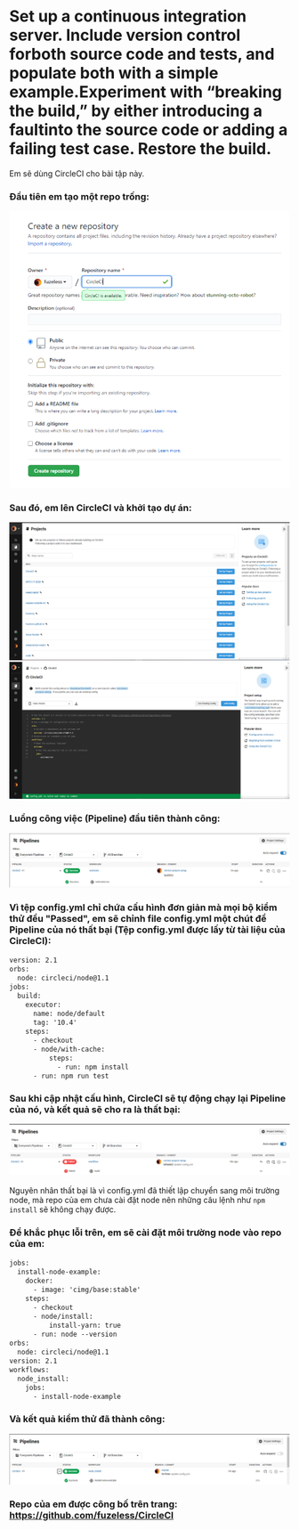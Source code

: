 # Set  up  a  continuous  integration  server.  Include  version  control  forboth source code and tests, and populate both with a simple example.Experiment with “breaking the build,” by either introducing a faultinto the source code or adding a failing test case. Restore the build.

Em sẽ dùng CircleCI cho bài tập này.

### Đầu tiên em tạo một repo trống: 
![](Images/Screenshot2020-09-27213720.png)

### Sau đó, em lên CircleCI và khởi tạo dự án:
![](Images/Screenshot2020-09-27214145.png)
![](Images/Screenshot2020-09-27214231.png)

### Luồng công việc (Pipeline) đầu tiên thành công:
![](Images/Screenshot2020-09-27214416.png)

### Vì tệp config.yml chỉ chứa cấu hình đơn giản mà mọi bộ kiểm thử đều "Passed", em sẽ chỉnh file config.yml một chút để Pipeline của nó thất bại (Tệp config.yml được lấy từ tài liệu của CircleCI): 
```
version: 2.1
orbs:
  node: circleci/node@1.1
jobs:
  build:
    executor:
      name: node/default
      tag: '10.4'
    steps:
      - checkout
      - node/with-cache:
          steps:
            - run: npm install
      - run: npm run test
```

### Sau khi cập nhật cấu hình, CircleCI sẽ tự động chạy lại Pipeline của nó, và kết quả sẽ cho ra là thất bại:
![](Images/Screenshot2020-09-27215604.png)

Nguyên nhân thất bại là vì config.yml đã thiết lập chuyển sang môi trường node, mà repo của em chưa cài đặt node nên những câu lệnh như ```npm install``` sẽ không chạy được.

### Để khắc phục lỗi trên, em sẽ cài đặt môi trường node vào repo của em:
```
jobs:
  install-node-example:
    docker:
      - image: 'cimg/base:stable'
    steps:
      - checkout
      - node/install:
          install-yarn: true
      - run: node --version
orbs:
  node: circleci/node@1.1
version: 2.1
workflows:
  node_install:
    jobs:
      - install-node-example
```
### Và kết quả kiểm thử đã thành công:
![](Images/Screenshot2020-09-27220920.png)

### Repo của em được công bố trên trang: <https://github.com/fuzeless/CircleCI>